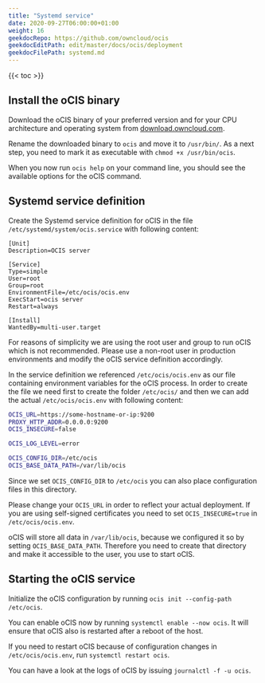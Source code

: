 ```yaml
---
title: "Systemd service"
date: 2020-09-27T06:00:00+01:00
weight: 16
geekdocRepo: https://github.com/owncloud/ocis
geekdocEditPath: edit/master/docs/ocis/deployment
geekdocFilePath: systemd.md
---
```


{{< toc >}}

## Install the oCIS binary

Download the oCIS binary of your preferred version and for your CPU architecture and operating system from [download.owncloud.com](https://download.owncloud.com/ocis/ocis).

Rename the downloaded binary to `ocis` and move it to `/usr/bin/`. As a next step, you need to mark it as executable with `chmod +x /usr/bin/ocis`.

When you now run `ocis help` on your command line, you should see the available options for the oCIS command.

## Systemd service definition

Create the Systemd service definition for oCIS in the file `/etc/systemd/system/ocis.service` with following content:

```systemd
[Unit]
Description=OCIS server

[Service]
Type=simple
User=root
Group=root
EnvironmentFile=/etc/ocis/ocis.env
ExecStart=ocis server
Restart=always

[Install]
WantedBy=multi-user.target
```

For reasons of simplicity we are using the root user and group to run oCIS which is not recommended. Please use a non-root user in production environments and modify the oCIS service definition accordingly.

In the service definition we referenced `/etc/ocis/ocis.env` as our file containing environment variables for the oCIS process.
In order to create the file we need first to create the folder `/etc/ocis/` and then we can add the actual `/etc/ocis/ocis.env` with following content:

```bash
OCIS_URL=https://some-hostname-or-ip:9200
PROXY_HTTP_ADDR=0.0.0.0:9200
OCIS_INSECURE=false

OCIS_LOG_LEVEL=error

OCIS_CONFIG_DIR=/etc/ocis
OCIS_BASE_DATA_PATH=/var/lib/ocis
```

Since we set `OCIS_CONFIG_DIR` to `/etc/ocis` you can also place configuration files in this directory.

Please change your `OCIS_URL` in order to reflect your actual deployment. If you are using self-signed certificates you need to set `OCIS_INSECURE=true` in `/etc/ocis/ocis.env`.

oCIS will store all data in `/var/lib/ocis`, because we configured it so by setting `OCIS_BASE_DATA_PATH`. Therefore you need to create that directory and make it accessible to the user, you use to start oCIS.

## Starting the oCIS service

Initialize the oCIS configuration by running `ocis init --config-path /etc/ocis`.

You can enable oCIS now by running `systemctl enable --now ocis`. It will ensure that oCIS also is restarted after a reboot of the host.

If you need to restart oCIS because of configuration changes in `/etc/ocis/ocis.env`, run `systemctl restart ocis`.

You can have a look at the logs of oCIS by issuing `journalctl -f -u ocis`.
